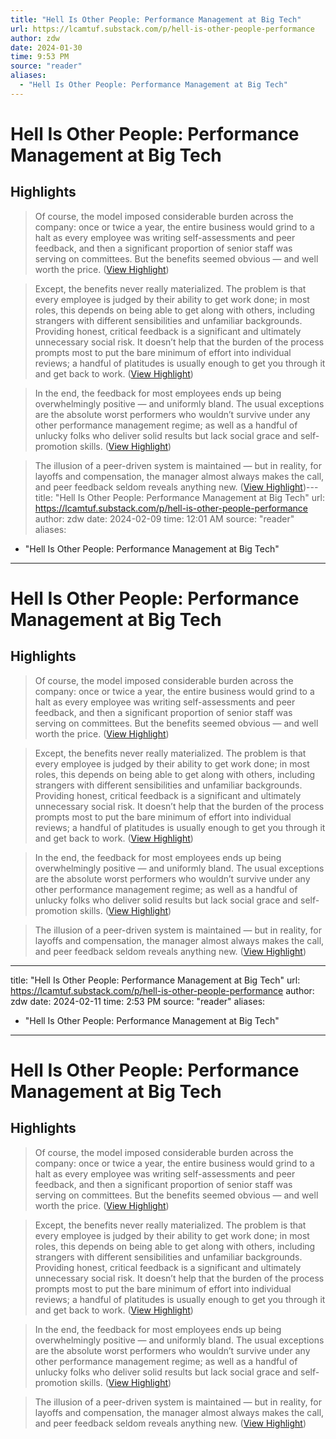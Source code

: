 ```yaml
---
title: "Hell Is Other People: Performance Management at Big Tech"
url: https://lcamtuf.substack.com/p/hell-is-other-people-performance
author: zdw
date: 2024-01-30
time: 9:53 PM
source: "reader"
aliases:
  - "Hell Is Other People: Performance Management at Big Tech"
---
```

# Hell Is Other People: Performance Management at Big Tech

## Highlights
> Of course, the model imposed considerable burden across the company: once or twice a year, the entire business would grind to a halt as every employee was writing self-assessments and peer feedback, and then a significant proportion of senior staff was serving on committees. But the benefits seemed obvious — and well worth the price. ([View Highlight](https://read.readwise.io/read/01hne358jrd19er3863j7en834))

> Except, the benefits never really materialized. The problem is that every employee is judged by their ability to get work done; in most roles, this depends on being able to get along with others, including strangers with different sensibilities and unfamiliar backgrounds. Providing honest, critical feedback is a significant and ultimately unnecessary social risk. It doesn’t help that the burden of the process prompts most to put the bare minimum of effort into individual reviews; a handful of platitudes is usually enough to get you through it and get back to work. ([View Highlight](https://read.readwise.io/read/01hne35yyx7736ba55gkm2taby))

> In the end, the feedback for most employees ends up being overwhelmingly positive — and uniformly bland. The usual exceptions are the absolute worst performers who wouldn’t survive under any other performance management regime; as well as a handful of unlucky folks who deliver solid results but lack social grace and self-promotion skills. ([View Highlight](https://read.readwise.io/read/01hne36feg661sed89n39mvmh6))

> The illusion of a peer-driven system is maintained — but in reality, for layoffs and compensation, the manager almost always makes the call, and peer feedback seldom reveals anything new. ([View Highlight](https://read.readwise.io/read/01hne37dhj80t3w51pabe6jpay))---
title: "Hell Is Other People: Performance Management at Big Tech"
url: https://lcamtuf.substack.com/p/hell-is-other-people-performance
author: zdw
date: 2024-02-09
time: 12:01 AM
source: "reader"
aliases:
  - "Hell Is Other People: Performance Management at Big Tech"
---
# Hell Is Other People: Performance Management at Big Tech

## Highlights
> Of course, the model imposed considerable burden across the company: once or twice a year, the entire business would grind to a halt as every employee was writing self-assessments and peer feedback, and then a significant proportion of senior staff was serving on committees. But the benefits seemed obvious — and well worth the price. ([View Highlight](https://read.readwise.io/read/01hne358jrd19er3863j7en834))

> Except, the benefits never really materialized. The problem is that every employee is judged by their ability to get work done; in most roles, this depends on being able to get along with others, including strangers with different sensibilities and unfamiliar backgrounds. Providing honest, critical feedback is a significant and ultimately unnecessary social risk. It doesn’t help that the burden of the process prompts most to put the bare minimum of effort into individual reviews; a handful of platitudes is usually enough to get you through it and get back to work. ([View Highlight](https://read.readwise.io/read/01hne35yyx7736ba55gkm2taby))

> In the end, the feedback for most employees ends up being overwhelmingly positive — and uniformly bland. The usual exceptions are the absolute worst performers who wouldn’t survive under any other performance management regime; as well as a handful of unlucky folks who deliver solid results but lack social grace and self-promotion skills. ([View Highlight](https://read.readwise.io/read/01hne36feg661sed89n39mvmh6))

> The illusion of a peer-driven system is maintained — but in reality, for layoffs and compensation, the manager almost always makes the call, and peer feedback seldom reveals anything new. ([View Highlight](https://read.readwise.io/read/01hne37dhj80t3w51pabe6jpay))

---
title: "Hell Is Other People: Performance Management at Big Tech"
url: https://lcamtuf.substack.com/p/hell-is-other-people-performance
author: zdw
date: 2024-02-11
time: 2:53 PM
source: "reader"
aliases:
  - "Hell Is Other People: Performance Management at Big Tech"
---
# Hell Is Other People: Performance Management at Big Tech

## Highlights
> Of course, the model imposed considerable burden across the company: once or twice a year, the entire business would grind to a halt as every employee was writing self-assessments and peer feedback, and then a significant proportion of senior staff was serving on committees. But the benefits seemed obvious — and well worth the price. ([View Highlight](https://read.readwise.io/read/01hne358jrd19er3863j7en834))

> Except, the benefits never really materialized. The problem is that every employee is judged by their ability to get work done; in most roles, this depends on being able to get along with others, including strangers with different sensibilities and unfamiliar backgrounds. Providing honest, critical feedback is a significant and ultimately unnecessary social risk. It doesn’t help that the burden of the process prompts most to put the bare minimum of effort into individual reviews; a handful of platitudes is usually enough to get you through it and get back to work. ([View Highlight](https://read.readwise.io/read/01hne35yyx7736ba55gkm2taby))

> In the end, the feedback for most employees ends up being overwhelmingly positive — and uniformly bland. The usual exceptions are the absolute worst performers who wouldn’t survive under any other performance management regime; as well as a handful of unlucky folks who deliver solid results but lack social grace and self-promotion skills. ([View Highlight](https://read.readwise.io/read/01hne36feg661sed89n39mvmh6))

> The illusion of a peer-driven system is maintained — but in reality, for layoffs and compensation, the manager almost always makes the call, and peer feedback seldom reveals anything new. ([View Highlight](https://read.readwise.io/read/01hne37dhj80t3w51pabe6jpay))

